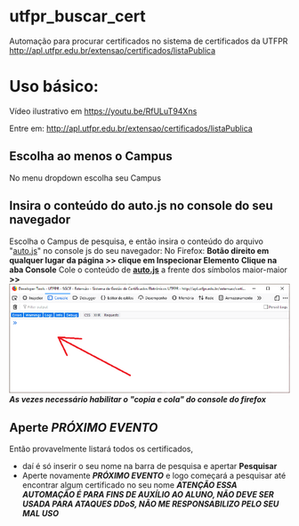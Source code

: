 # utfpr_buscar_cert
  Automação para procurar certificados no sistema de certificados da UTFPR http://apl.utfpr.edu.br/extensao/certificados/listaPublica

# Uso básico:
  Vídeo ilustrativo em https://youtu.be/RfULuT94Xns
  
  Entre em:
  http://apl.utfpr.edu.br/extensao/certificados/listaPublica
  
  ## Escolha ao menos o Campus
  No menu dropdown escolha seu Campus

  ## Insira o conteúdo do auto.js no console do seu navegador
  Escolha o Campus de pesquisa, e então insira o conteúdo do arquivo "[auto.js](https://github.com/cesarjhony/utfpr_buscar_cert/raw/master/auto.js)" no console js do seu navegador:
  No Firefox:
  **Botão direito em qualquer lugar da página >> clique em Inspecionar Elemento**
  **Clique na aba Console**
  Cole o conteúdo de **[auto.js](https://github.com/cesarjhony/utfpr_buscar_cert/raw/master/auto.js)** a frente dos símbolos maior-maior **>>**
  <img src="https://github.com/cesarjhony/utfpr_buscar_cert/raw/master/imagens/auto1.png">
  ***As vezes necessário habilitar o "copia e cola" do console do firefox***
  
  ## Aperte ***PRÓXIMO EVENTO***
  Então provavelmente listará todos os certificados,
  * daí é só inserir o seu nome na barra de pesquisa e apertar **Pesquisar**
  * Aperte novamente ***PRÓXIMO EVENTO*** e logo começará a pesquisar até encontrar algum certificado no seu nome
  ***ATENÇÃO ESSA AUTOMAÇÃO É PARA FINS DE AUXÍLIO AO ALUNO, NÃO DEVE SER USADA PARA ATAQUES DDoS, NÃO ME RESPONSABILIZO PELO SEU MAL USO***
